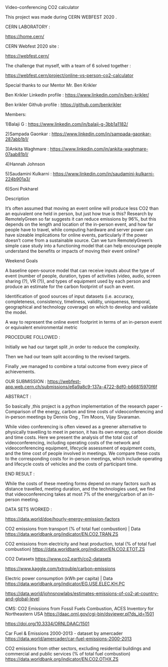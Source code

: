 Video-conferencing CO2 calculator

This project was made during CERN WEBFEST 2020 .

CERN LABORATORY :

https://home.cern/

CERN Webfest 2020 site : 

https://webfest.cern/

The challenge that myself, with a team of 6 solved together : 

https://webfest.cern/project/online-vs-person-co2-calculator

Special thanks to our Mentor Mr. Ben Krikler

Ben Krikler LinkedIn profile : https://www.linkedin.com/in/ben-krikler/

Ben krikler Github profile : https://github.com/benkrikler

Members:

1)Balaji G  : https://www.linkedin.com/in/balaji-g-3bb1a1182/

2)Sampada Gaonkar  : https://www.linkedin.com/in/sampada-gaonkar-287abb1b1/

3)Ankita Waghmare  : https://www.linkedin.com/in/ankita-waghmare-07aab81b1/

4)Hannah Johnson

5)Saudamini Kulkarni  : https://www.linkedin.com/in/saudamini-kulkarni-224b901a3/

6)Soni Pokharel


Description

It’s often assumed that moving an event online will produce less CO2 than an equivalent one held in person, but just how true is this? Research by RemotelyGreen so far suggests it can reduce emissions by 96%, but this depends on the length and location of the in-person event, and how far people have to travel, while computing hardware and server power can have sizeable implications for online events, particularly if the power doesn’t come from a sustainable source. Can we turn RemotelyGreen’s simple case study into a functioning model that can help encourage people understand the benefits or impacts of moving their event online?

Weekend Goals

A baseline open-source model that can receive inputs about the type of event (number of people, duration, types of activities (video, audio, screen sharing (?), VR (?)), and types of equipment used by each person and produce an estimate for the carbon footprint of such an event.

Identification of good sources of input datasets (i.e. accuracy, completeness, consistency, timeliness, validity, uniqueness, temporal, geographical and technology coverage) on which to develop and validate the model.

A way to represent the online event footprint in terms of an in-person event or equivalent environmental metric

PROCEDURE FOLLOWED :

Initially we had our target split ,in order to reduce the complexity.

Then we had our team split according to the revised targets.

Finally ,we managed to combine a total outcome  from every piece of achievements.

OUR SUBMISSION : https://webfest-app.web.cern.ch/submissions/e6a9a8c9-137a-4722-8df0-b66815970f6f

ABSTRACT :

So basically ,this project is a python implementation of the research paper -Comparison of the energy, carbon and time costs of videoconferencing and in-person meetings by Dennis Ong , Tim Moors, Vijay Sivaraman.

While video conferencing is often viewed as a greener alternative to physically travelling to meet in person, it has its own energy, carbon dioxide and time costs. Here we present the analysis of the total cost of videoconferencing, including operating costs of the network and videoconferencing equipment, lifecycle assessment of equipment costs, and the time cost of people involved in meetings. We compare these costs to the corresponding costs for in-person meetings, which include operating and lifecycle costs of vehicles and the costs of participant time. 

END RESULT :

While the costs of these meeting forms depend on many factors such as distance travelled, meeting duration, and the technologies used, we find that videoconferencing takes at most 7% of the energy/carbon of an in-person meeting.

DATA SETS WORKED :

https://data.world/doe/hourly-energy-emission-factors

CO2 emissions from transport (% of total fuel combustion) | Data https://data.worldbank.org/indicator/EN.CO2.TRAN.ZS

CO2 emissions from electricity and heat production, total (% of total fuel combustion) https://data.worldbank.org/indicator/EN.CO2.ETOT.ZS

CO2 Datasets https://www.co2.earth/co2-datasets

https://www.kaggle.com/txtrouble/carbon-emissions

Electric power consumption (kWh per capita) | Data https://data.worldbank.org/indicator/EG.USE.ELEC.KH.PC

https://data.world/johnsnowlabs/estimates-emissions-of-co2-at-country-and-global-level

CMS: CO2 Emissions from Fossil Fuels Combustion, ACES Inventory for Northeastern USA https://daac.ornl.gov/cgi-bin/dsviewer.pl?ds_id=1501

https://doi.org/10.3334/ORNLDAAC/1501

Car Fuel & Emissions 2000-2013 - dataset by amercader https://data.world/amercader/car-fuel-emissions-2000-2013

CO2 emissions from other sectors, excluding residential buildings and commercial and public services (% of total fuel combustion)  https://data.worldbank.org/indicator/EN.CO2.OTHX.ZS
